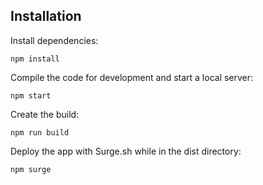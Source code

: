 ## Installation

Install dependencies:

```
npm install
```

Compile the code for development and start a local server:

```
npm start
```

Create the build:

```
npm run build
```

Deploy the app with Surge.sh while in the dist directory:

```
npm surge
```